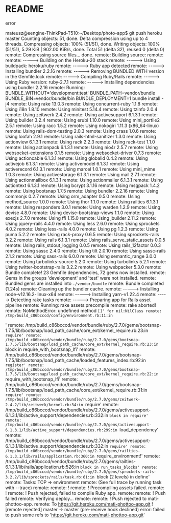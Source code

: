 # README
error

mateusz@eengine-ThinkPad-T510:~/Desktop/photo-app$ git push heroku master
Counting objects: 51, done.
Delta compression using up to 4 threads.
Compressing objects: 100% (51/51), done.
Writing objects: 100% (51/51), 5.29 KiB | 902.00 KiB/s, done.
Total 51 (delta 32), reused 0 (delta 0)
remote: Compressing source files... done.
remote: Building source:
remote: 
remote: -----> Building on the Heroku-20 stack
remote: -----> Using buildpack: heroku/ruby
remote: -----> Ruby app detected
remote: -----> Installing bundler 2.2.16
remote: -----> Removing BUNDLED WITH version in the Gemfile.lock
remote: -----> Compiling Ruby/Rails
remote: -----> Using Ruby version: ruby-2.7.1
remote: -----> Installing dependencies using bundler 2.2.16
remote:        Running: BUNDLE_WITHOUT='development:test' BUNDLE_PATH=vendor/bundle BUNDLE_BIN=vendor/bundle/bin BUNDLE_DEPLOYMENT=1 bundle install -j4
remote:        Using rake 13.0.3
remote:        Using concurrent-ruby 1.1.8
remote:        Using i18n 1.8.10
remote:        Using minitest 5.14.4
remote:        Using tzinfo 2.0.4
remote:        Using zeitwerk 2.4.2
remote:        Using activesupport 6.1.3.1
remote:        Using builder 3.2.4
remote:        Using erubi 1.10.0
remote:        Using mini_portile2 2.5.1
remote:        Using racc 1.5.2
remote:        Using nokogiri 1.11.3 (x86_64-linux)
remote:        Using rails-dom-testing 2.0.3
remote:        Using crass 1.0.6
remote:        Using loofah 2.9.1
remote:        Using rails-html-sanitizer 1.3.0
remote:        Using actionview 6.1.3.1
remote:        Using rack 2.2.3
remote:        Using rack-test 1.1.0
remote:        Using actionpack 6.1.3.1
remote:        Using nio4r 2.5.7
remote:        Using websocket-extensions 0.1.5
remote:        Using websocket-driver 0.7.3
remote:        Using actioncable 6.1.3.1
remote:        Using globalid 0.4.2
remote:        Using activejob 6.1.3.1
remote:        Using activemodel 6.1.3.1
remote:        Using activerecord 6.1.3.1
remote:        Using marcel 1.0.1
remote:        Using mini_mime 1.0.3
remote:        Using activestorage 6.1.3.1
remote:        Using mail 2.7.1
remote:        Using actionmailbox 6.1.3.1
remote:        Using actionmailer 6.1.3.1
remote:        Using actiontext 6.1.3.1
remote:        Using bcrypt 3.1.16
remote:        Using msgpack 1.4.2
remote:        Using bootsnap 1.7.5
remote:        Using bundler 2.2.16
remote:        Using commonjs 0.2.7
remote:        Using orm_adapter 0.5.0
remote:        Using method_source 1.0.0
remote:        Using thor 1.1.0
remote:        Using railties 6.1.3.1
remote:        Using responders 3.0.1
remote:        Using warden 1.2.9
remote:        Using devise 4.8.0
remote:        Using devise-bootstrap-views 1.1.0
remote:        Using execjs 2.7.0
remote:        Using ffi 1.15.0
remote:        Using jbuilder 2.11.2
remote:        Using jquery-rails 4.4.0
remote:        Using less 2.6.0
remote:        Using sprockets 4.0.2
remote:        Using less-rails 4.0.0
remote:        Using pg 1.2.3
remote:        Using puma 5.2.2
remote:        Using rack-proxy 0.6.5
remote:        Using sprockets-rails 3.2.2
remote:        Using rails 6.1.3.1
remote:        Using rails_serve_static_assets 0.0.5
remote:        Using rails_stdout_logging 0.0.5
remote:        Using rails_12factor 0.0.3
remote:        Using sassc 2.4.0
remote:        Using tilt 2.0.10
remote:        Using sassc-rails 2.1.2
remote:        Using sass-rails 6.0.0
remote:        Using semantic_range 3.0.0
remote:        Using turbolinks-source 5.2.0
remote:        Using turbolinks 5.2.1
remote:        Using twitter-bootstrap-rails 3.2.2
remote:        Using webpacker 5.3.0
remote:        Bundle complete! 23 Gemfile dependencies, 72 gems now installed.
remote:        Gems in the groups 'development' and 'test' were not installed.
remote:        Bundled gems are installed into `./vendor/bundle`
remote:        Bundle completed (1.24s)
remote:        Cleaning up the bundler cache.
remote: -----> Installing node-v12.16.2-linux-x64
remote: -----> Installing yarn-v1.22.4
remote: -----> Detecting rake tasks
remote: -----> Preparing app for Rails asset pipeline
remote:        Running: rake assets:precompile
remote:        rake aborted!
remote:        NoMethodError: undefined method `[]' for nil:NilClass
remote:        /tmp/build_c86bcccd/config/environment.rb:11:in `<main>'
remote:        /tmp/build_c86bcccd/vendor/bundle/ruby/2.7.0/gems/bootsnap-1.7.5/lib/bootsnap/load_path_cache/core_ext/kernel_require.rb:23:in `require'
remote:        /tmp/build_c86bcccd/vendor/bundle/ruby/2.7.0/gems/bootsnap-1.7.5/lib/bootsnap/load_path_cache/core_ext/kernel_require.rb:23:in `block in require_with_bootsnap_lfi'
remote:        /tmp/build_c86bcccd/vendor/bundle/ruby/2.7.0/gems/bootsnap-1.7.5/lib/bootsnap/load_path_cache/loaded_features_index.rb:92:in `register'
remote:        /tmp/build_c86bcccd/vendor/bundle/ruby/2.7.0/gems/bootsnap-1.7.5/lib/bootsnap/load_path_cache/core_ext/kernel_require.rb:22:in `require_with_bootsnap_lfi'
remote:        /tmp/build_c86bcccd/vendor/bundle/ruby/2.7.0/gems/bootsnap-1.7.5/lib/bootsnap/load_path_cache/core_ext/kernel_require.rb:31:in `require'
remote:        /tmp/build_c86bcccd/vendor/bundle/ruby/2.7.0/gems/zeitwerk-2.4.2/lib/zeitwerk/kernel.rb:34:in `require'
remote:        /tmp/build_c86bcccd/vendor/bundle/ruby/2.7.0/gems/activesupport-6.1.3.1/lib/active_support/dependencies.rb:332:in `block in require'
remote:        /tmp/build_c86bcccd/vendor/bundle/ruby/2.7.0/gems/activesupport-6.1.3.1/lib/active_support/dependencies.rb:299:in `load_dependency'
remote:        /tmp/build_c86bcccd/vendor/bundle/ruby/2.7.0/gems/activesupport-6.1.3.1/lib/active_support/dependencies.rb:332:in `require'
remote:        /tmp/build_c86bcccd/vendor/bundle/ruby/2.7.0/gems/railties-6.1.3.1/lib/rails/application.rb:360:in `require_environment!'
remote:        /tmp/build_c86bcccd/vendor/bundle/ruby/2.7.0/gems/railties-6.1.3.1/lib/rails/application.rb:526:in `block in run_tasks_blocks'
remote:        /tmp/build_c86bcccd/vendor/bundle/ruby/2.7.0/gems/sprockets-rails-3.2.2/lib/sprockets/rails/task.rb:61:in `block (2 levels) in define'
remote:        Tasks: TOP => environment
remote:        (See full trace by running task with --trace)
remote: 
remote:  !
remote:  !     Precompiling assets failed.
remote:  !
remote:  !     Push rejected, failed to compile Ruby app.
remote: 
remote:  !     Push failed
remote: Verifying deploy...
remote: 
remote: !	Push rejected to mati-phottoo-app.
remote: 
To https://git.heroku.com/mati-phottoo-app.git
 ! [remote rejected] master -> master (pre-receive hook declined)
error: failed to push some refs to 'https://git.heroku.com/mati-phottoo-app.git'
